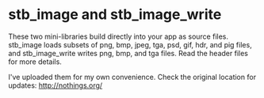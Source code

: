 stb_image and stb_image_write
=============================

These two mini-libraries build directly into your app as source files. stb_image loads subsets of png, bmp, jpeg, tga, psd, gif, hdr, and pig files, and stb_image_write writes png, bmp, and tga files. Read the header files for more details.

I've uploaded them for my own convenience. Check the original location for updates: http://nothings.org/
